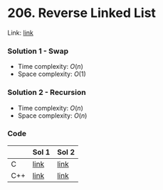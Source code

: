 # 206. Reverse Linked List
Link: [link](https://leetcode.com/problems/reverse-linked-list/)

### Solution 1 - Swap
* Time complexity: $O(n)$
* Space complexity: $O(1)$

### Solution 2 - Recursion
* Time complexity: $O(n)$
* Space complexity: $O(n)$

### Code
||Sol 1|Sol 2|
|-|-|-|
|C|[link](./sol_1/main.c)|[link](./sol_2/main.c)|
|C++|[link](./sol_1/main.cpp)|[link](./sol_2/main.cpp)|
